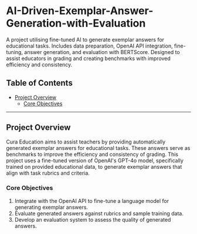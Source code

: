 # AI-Driven-Exemplar-Answer-Generation-with-Evaluation
A project utilising fine-tuned AI to generate exemplar answers for educational tasks. Includes data preparation, OpenAI API integration, fine-tuning, answer generation, and evaluation with BERTScore. Designed to assist educators in grading and creating benchmarks with improved efficiency and consistency.

## Table of Contents
- [Project Overview](#project-overview)
  - [Core Objectives](#core-objectives)


---

## Project Overview

Cura Education aims to assist teachers by providing automatically generated exemplar answers for educational tasks. These answers serve as benchmarks to improve the efficiency and consistency of grading. This project uses a fine-tuned version of OpenAI's GPT-4o model, specifically trained on provided educational data, to generate exemplar answers that align with task rubrics and criteria.

### Core Objectives
1. Integrate with the OpenAI API to fine-tune a language model for generating exemplar answers.
2. Evaluate generated answers against rubrics and sample training data.
3. Develop an evaluation system to assess the quality of generated answers.